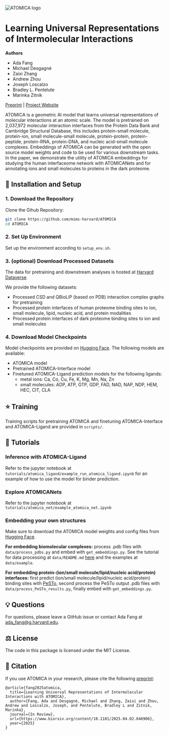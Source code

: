 ![ATOMICA logo](assets/atomica_logo.png)
# Learning Universal Representations of Intermolecular Interactions

**Authors**
* Ada Fang
* Michael Desgagné
* Zaixi Zhang
* Andrew Zhou
* Joseph Loscalzo
* Bradley L. Pentelute
* Marinka Zitnik

[Preprint](https://www.biorxiv.org/content/10.1101/2025.04.02.646906) | [Project Website](https://zitniklab.hms.harvard.edu/projects/ATOMICA)

ATOMICA is a geometric AI model that learns universal representations of molecular interactions at an atomic scale. The model is pretrained on 2,037,972 molecular interaction interfaces from the Protein Data Bank and Cambridge Structural Database, this includes protein-small molecule, protein-ion, small molecule-small molecule, protein-protein, protein-peptide, protein-RNA, protein-DNA, and nucleic acid-small molecule complexes. Embeddings of ATOMICA can be generated with the open source model weights and code to be used for various downstream tasks. In the paper, we demonstrate the utility of ATOMICA embeddings for studying the human interfaceome network with ATOMICANets and for annotating ions and small molecules to proteins in the dark proteome.

## :rocket: Installation and Setup

### 1. Download the Repository
Clone the Gihub Repository:
```bash
git clone https://github.com/mims-harvard/ATOMICA
cd ATOMICA
```

### 2. Set Up Environment
Set up the environment according to `setup_env.sh`.

### 3. (optional) Download Processed Datasets
The data for pretraining and downstream analyses is hosted at [Harvard Dataverse](https://doi.org/10.7910/DVN/4DUBJX).

We provide the following datasets:
* Processed CSD and QBioLiP (based on PDB) interaction complex graphs for pretraining
* Processed protein interfaces of human proteome binding sites to ion, small molecule, lipid, nucleic acid, and protein modalities
* Processed protein interfaces of dark proteome binding sites to ion and small molecules

### 4. Download Model Checkpoints
Model checkpoints are provided on [Hugging Face](https://huggingface.co/ada-f/ATOMICA). The following models are available:
* ATOMICA model
* Pretrained ATOMICA-Interface model
* Finetuned ATOMICA-Ligand prediction models for the following ligands:
    * metal ions: Ca, Co, Cu, Fe, K, Mg, Mn, Na, Zn
    * small molecules: ADP, ATP, GTP, GDP, FAD, NAD, NAP, NDP, HEM, HEC, CIT, CLA

## :star: Training
Training scripts for pretraining ATOMICA and finetuning ATOMICA-Interface and ATOMICA-Ligand are provided in `scripts/`.

## :seedling: Tutorials
### Inference with ATOMICA-Ligand
Refer to the jupyter notebook at `tutorials/atomica_ligand/example_run_atomica_ligand.ipynb` for an example of how to use the model for binder prediction.

### Explore ATOMICANets
Refer to the jupyter notebook at `tutorials/atomica_net/example_atomica_net.ipynb`

### Embedding your own structures
Make sure to download the ATOMICA model weights and config files from [Hugging Face](https://huggingface.co/ada-f/ATOMICA).

**For embedding biomolecular complexes:** process .pdb files with `data/process_pdbs.py` and embed with `get_embeddings.py`. See the tutorial for data processing at `data/README.md` [here](https://github.com/mims-harvard/ATOMICA/tree/main/data) and the examples at `data/example`.

**For embedding protein-(ion/small molecule/lipid/nucleic acid/protein) interfaces:** first predict (ion/small molecule/lipid/nucleic acid/protein) binding sites with [PeSTo](https://github.com/LBM-EPFL/PeSTo), second process the PeSTo output .pdb files with `data/process_PeSTo_results.py`, finally embed with `get_embeddings.py`.

## :bulb: Questions
For questions, please leave a GitHub issue or contact Ada Fang at <ada_fang@g.harvard.edu>.

## :balance_scale: License
The code in this package is licensed under the MIT License.

## :scroll: Citation
If you use ATOMICA in your research, please cite the following [preprint](https://www.biorxiv.org/content/10.1101/2025.04.02.646906v1):
```
@article{fang2025atomica,
  title={Learning Universal Representations of Intermolecular Interactions with ATOMICA},
  author={Fang, Ada and Desgagné, Michael and Zhang, Zaixi and Zhou, Andrew and Loscalzo, Joseph, and Pentelute, Bradley L and Zitnik, Marinka},
  journal={In Review},
  url={https://www.biorxiv.org/content/10.1101/2025.04.02.646906},
  year={2025}
}
```